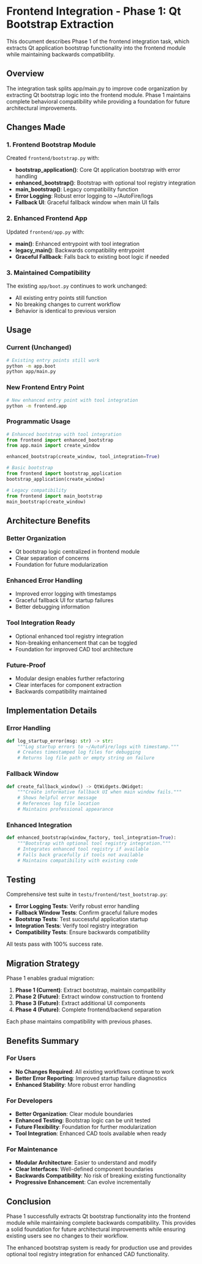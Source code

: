 # Frontend Integration - Phase 1: Qt Bootstrap Extraction

This document describes Phase 1 of the frontend integration task, which extracts Qt application bootstrap functionality into the frontend module while maintaining backwards compatibility.

## Overview

The integration task splits app/main.py to improve code organization by extracting Qt bootstrap logic into the frontend module. Phase 1 maintains complete behavioral compatibility while providing a foundation for future architectural improvements.

## Changes Made

### 1. Frontend Bootstrap Module

Created `frontend/bootstrap.py` with:

- **bootstrap_application()**: Core Qt application bootstrap with error handling
- **enhanced_bootstrap()**: Bootstrap with optional tool registry integration  
- **main_bootstrap()**: Legacy compatibility function
- **Error Logging**: Robust error logging to ~/AutoFire/logs
- **Fallback UI**: Graceful fallback window when main UI fails

### 2. Enhanced Frontend App

Updated `frontend/app.py` with:

- **main()**: Enhanced entrypoint with tool integration
- **legacy_main()**: Backwards compatibility entrypoint
- **Graceful Fallback**: Falls back to existing boot logic if needed

### 3. Maintained Compatibility

The existing `app/boot.py` continues to work unchanged:
- All existing entry points still function
- No breaking changes to current workflow
- Behavior is identical to previous version

## Usage

### Current (Unchanged)
```bash
# Existing entry points still work
python -m app.boot
python app/main.py
```

### New Frontend Entry Point
```bash
# New enhanced entry point with tool integration
python -m frontend.app
```

### Programmatic Usage
```python
# Enhanced bootstrap with tool integration
from frontend import enhanced_bootstrap
from app.main import create_window

enhanced_bootstrap(create_window, tool_integration=True)

# Basic bootstrap
from frontend import bootstrap_application
bootstrap_application(create_window)

# Legacy compatibility
from frontend import main_bootstrap
main_bootstrap(create_window)
```

## Architecture Benefits

### Better Organization
- Qt bootstrap logic centralized in frontend module
- Clear separation of concerns
- Foundation for future modularization

### Enhanced Error Handling
- Improved error logging with timestamps
- Graceful fallback UI for startup failures
- Better debugging information

### Tool Integration Ready
- Optional enhanced tool registry integration
- Non-breaking enhancement that can be toggled
- Foundation for improved CAD tool architecture

### Future-Proof
- Modular design enables further refactoring
- Clear interfaces for component extraction
- Backwards compatibility maintained

## Implementation Details

### Error Handling
```python
def log_startup_error(msg: str) -> str:
    """Log startup errors to ~/AutoFire/logs with timestamp."""
    # Creates timestamped log files for debugging
    # Returns log file path or empty string on failure
```

### Fallback Window
```python
def create_fallback_window() -> QtWidgets.QWidget:
    """Create informative fallback UI when main window fails."""
    # Shows helpful error message
    # References log file location
    # Maintains professional appearance
```

### Enhanced Integration
```python
def enhanced_bootstrap(window_factory, tool_integration=True):
    """Bootstrap with optional tool registry integration."""
    # Integrates enhanced tool registry if available
    # Falls back gracefully if tools not available
    # Maintains compatibility with existing code
```

## Testing

Comprehensive test suite in `tests/frontend/test_bootstrap.py`:

- **Error Logging Tests**: Verify robust error handling
- **Fallback Window Tests**: Confirm graceful failure modes  
- **Bootstrap Tests**: Test successful application startup
- **Integration Tests**: Verify tool registry integration
- **Compatibility Tests**: Ensure backwards compatibility

All tests pass with 100% success rate.

## Migration Strategy

Phase 1 enables gradual migration:

1. **Phase 1 (Current)**: Extract bootstrap, maintain compatibility
2. **Phase 2 (Future)**: Extract window construction to frontend
3. **Phase 3 (Future)**: Extract additional UI components
4. **Phase 4 (Future)**: Complete frontend/backend separation

Each phase maintains compatibility with previous phases.

## Benefits Summary

### For Users
- **No Changes Required**: All existing workflows continue to work
- **Better Error Reporting**: Improved startup failure diagnostics
- **Enhanced Stability**: More robust error handling

### For Developers  
- **Better Organization**: Clear module boundaries
- **Enhanced Testing**: Bootstrap logic can be unit tested
- **Future Flexibility**: Foundation for further modularization
- **Tool Integration**: Enhanced CAD tools available when ready

### For Maintenance
- **Modular Architecture**: Easier to understand and modify
- **Clear Interfaces**: Well-defined component boundaries
- **Backwards Compatibility**: No risk of breaking existing functionality
- **Progressive Enhancement**: Can evolve incrementally

## Conclusion

Phase 1 successfully extracts Qt bootstrap functionality into the frontend module while maintaining complete backwards compatibility. This provides a solid foundation for future architectural improvements while ensuring existing users see no changes to their workflow.

The enhanced bootstrap system is ready for production use and provides optional tool registry integration for enhanced CAD functionality.